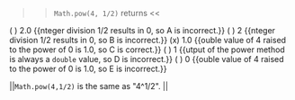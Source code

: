 >><code>Math.pow(4, 1/2)</code> returns <<

( ) 2.0 {{nteger division 1/2 results in 0, so A is incorrect.}}
( ) 2 {{nteger division 1/2 results in 0, so B is incorrect.}}
(x) 1.0 {{ouble value of 4 raised to the power of 0 is 1.0, so C is correct.}}
( ) 1 {{utput of the power method is always a <code>double</code> value, so D is incorrect.}}
( ) 0 {{ouble value of 4 raised to the power of 0 is 1.0, so E is incorrect.}}

||<code>Math.pow(4,1/2)</code> is the same as "4^1/2". ||
